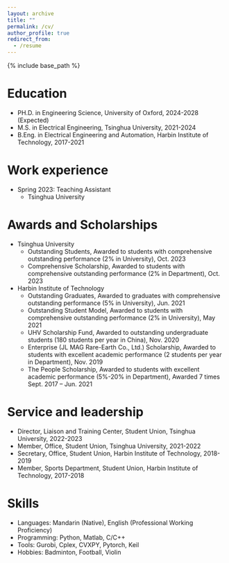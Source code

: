 ```yaml
---
layout: archive
title: ""
permalink: /cv/
author_profile: true
redirect_from:
  - /resume
---
```


{% include base_path %}

Education
======
* PH.D. in Engineering Science, University of Oxford, 2024-2028 (Expected)
* M.S. in Electrical Engineering, Tsinghua University, 2021-2024
* B.Eng. in Electrical Engineering and Automation, Harbin Institute of Technology, 2017-2021

Work experience
======
* Spring 2023: Teaching Assistant
  * Tsinghua University

Awards and Scholarships
======
* Tsinghua University
  * Outstanding Students, Awarded to students with comprehensive outstanding performance (2% in University), Oct. 2023
  * Comprehensive Scholarship, Awarded to students with comprehensive outstanding performance (2% in Department), Oct. 2023    
* Harbin Institute of Technology
  * Outstanding Graduates, Awarded to graduates with comprehensive outstanding performance (5% in University), Jun. 2021
  * Outstanding Student Model, Awarded to students with comprehensive outstanding performance (2% in University), May 2021
  * UHV Scholarship Fund, Awarded to outstanding undergraduate students (180 students per year in China), Nov. 2020
  * Enterprise (JL MAG Rare-Earth Co., Ltd.) Scholarship, Awarded to students with excellent academic performance (2 students per year in Department), Nov. 2019
  * The People Scholarship, Awarded to students with excellent academic performance (5%-20% in Department), Awarded 7 times Sept. 2017 – Jun. 2021
    
Service and leadership
======
* Director, Liaison and Training Center, Student Union, Tsinghua University, 2022-2023
* Member, Office, Student Union, Tsinghua University, 2021-2022
* Secretary, Office, Student Union, Harbin Institute of Technology, 2018-2019
* Member, Sports Department, Student Union, Harbin Institute of Technology, 2017-2018

Skills
======
* Languages: Mandarin (Native), English (Professional Working Proficiency)
* Programming: Python, Matlab, C/C++
* Tools: Gurobi, Cplex, CVXPY, Pytorch, Keil
* Hobbies: Badminton, Football, Violin